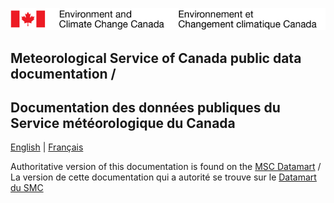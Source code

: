 ![ECCC logo](img_eccc-logo.png)

## Meteorological Service of Canada public data documentation /
## Documentation des données publiques du Service météorologique du Canada

[English](readme_en.md) | [Français](readme_fr.md)

Authoritative version of this documentation is found on the [MSC Datamart](http://dd.weather.gc.ca) /<br> La version de cette documentation qui a autorité se trouve sur le [Datamart du SMC](http://dd.meteo.gc.ca)

